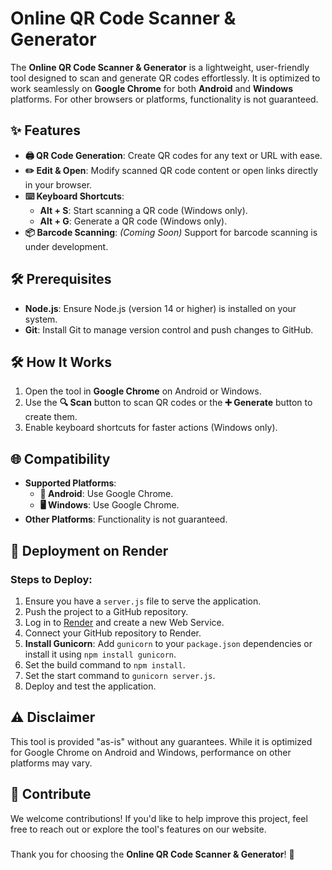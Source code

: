 # Online QR Code Scanner & Generator

The **Online QR Code Scanner & Generator** is a lightweight, user-friendly tool designed to scan and generate QR codes effortlessly. It is optimized to work seamlessly on **Google Chrome** for both **Android** and **Windows** platforms. For other browsers or platforms, functionality is not guaranteed.

#####



## ✨ Features


- **🖨️ QR Code Generation**: Create QR codes for any text or URL with ease.
- **✏️ Edit & Open**: Modify scanned QR code content or open links directly in your browser.
- **⌨️ Keyboard Shortcuts**:
  - **Alt + S**: Start scanning a QR code (Windows only).
  - **Alt + G**: Generate a QR code (Windows only).
- **📦 Barcode Scanning**: *(Coming Soon)* Support for barcode scanning is under development.

#####



## 🛠️ Prerequisites

- **Node.js**: Ensure Node.js (version 14 or higher) is installed on your system.
- **Git**: Install Git to manage version control and push changes to GitHub.

#####



## 🛠️ How It Works

1. Open the tool in **Google Chrome** on Android or Windows.
2. Use the **🔍 Scan** button to scan QR codes or the **➕ Generate** button to create them.
3. Enable keyboard shortcuts for faster actions (Windows only).

#####



## 🌐 Compatibility

- **Supported Platforms**:  
  - **📱 Android**: Use Google Chrome.  
  - **🖥️ Windows**: Use Google Chrome.  
- **Other Platforms**: Functionality is not guaranteed.

#####



## 🚀 Deployment on Render

### Steps to Deploy:
1. Ensure you have a `server.js` file to serve the application.
2. Push the project to a GitHub repository.
3. Log in to [Render](https://render.com/) and create a new Web Service.
4. Connect your GitHub repository to Render.
5. **Install Gunicorn**: Add `gunicorn` to your `package.json` dependencies or install it using `npm install gunicorn`.
6. Set the build command to `npm install`.
7. Set the start command to `gunicorn server.js`.
8. Deploy and test the application.

#####



## ⚠️ Disclaimer

This tool is provided "as-is" without any guarantees. While it is optimized for Google Chrome on Android and Windows, performance on other platforms may vary.

#####



## 🤝 Contribute

We welcome contributions! If you'd like to help improve this project, feel free to reach out or explore the tool's features on our website.

#####



Thank you for choosing the **Online QR Code Scanner & Generator**! 🚀
